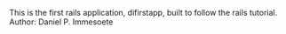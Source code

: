 This is the first rails application, difirstapp, built to follow the rails tutorial.  Author: Daniel P. Immesoete
